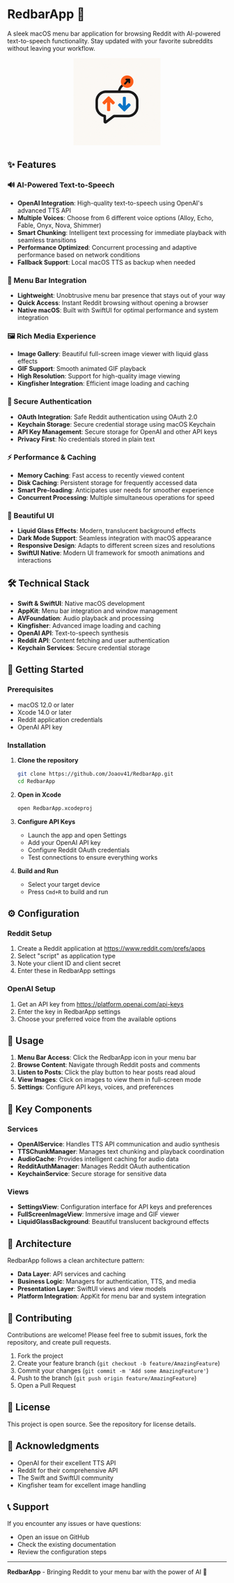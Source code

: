 # RedbarApp 🔴

A sleek macOS menu bar application for browsing Reddit with AI-powered text-to-speech functionality. Stay updated with your favorite subreddits without leaving your workflow.

<p align="center">
  <img src="ewe.png" alt="RedbarApp Logo" width="200"/>
</p>

## ✨ Features

### 🔊 AI-Powered Text-to-Speech
- **OpenAI Integration**: High-quality text-to-speech using OpenAI's advanced TTS API
- **Multiple Voices**: Choose from 6 different voice options (Alloy, Echo, Fable, Onyx, Nova, Shimmer)
- **Smart Chunking**: Intelligent text processing for immediate playback with seamless transitions
- **Performance Optimized**: Concurrent processing and adaptive performance based on network conditions
- **Fallback Support**: Local macOS TTS as backup when needed

### 📱 Menu Bar Integration
- **Lightweight**: Unobtrusive menu bar presence that stays out of your way
- **Quick Access**: Instant Reddit browsing without opening a browser
- **Native macOS**: Built with SwiftUI for optimal performance and system integration

### 🖼️ Rich Media Experience
- **Image Gallery**: Beautiful full-screen image viewer with liquid glass effects
- **GIF Support**: Smooth animated GIF playback
- **High Resolution**: Support for high-quality image viewing
- **Kingfisher Integration**: Efficient image loading and caching

### 🔐 Secure Authentication
- **OAuth Integration**: Safe Reddit authentication using OAuth 2.0
- **Keychain Storage**: Secure credential storage using macOS Keychain
- **API Key Management**: Secure storage for OpenAI and other API keys
- **Privacy First**: No credentials stored in plain text

### ⚡ Performance & Caching
- **Memory Caching**: Fast access to recently viewed content
- **Disk Caching**: Persistent storage for frequently accessed data
- **Smart Pre-loading**: Anticipates user needs for smoother experience
- **Concurrent Processing**: Multiple simultaneous operations for speed

### 🎨 Beautiful UI
- **Liquid Glass Effects**: Modern, translucent background effects
- **Dark Mode Support**: Seamless integration with macOS appearance
- **Responsive Design**: Adapts to different screen sizes and resolutions
- **SwiftUI Native**: Modern UI framework for smooth animations and interactions

## 🛠️ Technical Stack

- **Swift & SwiftUI**: Native macOS development
- **AppKit**: Menu bar integration and window management  
- **AVFoundation**: Audio playback and processing
- **Kingfisher**: Advanced image loading and caching
- **OpenAI API**: Text-to-speech synthesis
- **Reddit API**: Content fetching and user authentication
- **Keychain Services**: Secure credential storage

## 🚀 Getting Started

### Prerequisites
- macOS 12.0 or later
- Xcode 14.0 or later
- Reddit application credentials
- OpenAI API key

### Installation

1. **Clone the repository**
   ```bash
   git clone https://github.com/Joaov41/RedbarApp.git
   cd RedbarApp
   ```

2. **Open in Xcode**
   ```bash
   open RedbarApp.xcodeproj
   ```

3. **Configure API Keys**
   - Launch the app and open Settings
   - Add your OpenAI API key
   - Configure Reddit OAuth credentials
   - Test connections to ensure everything works

4. **Build and Run**
   - Select your target device
   - Press `Cmd+R` to build and run

## ⚙️ Configuration

### Reddit Setup
1. Create a Reddit application at https://www.reddit.com/prefs/apps
2. Select "script" as application type
3. Note your client ID and client secret
4. Enter these in RedbarApp settings

### OpenAI Setup
1. Get an API key from https://platform.openai.com/api-keys
2. Enter the key in RedbarApp settings
3. Choose your preferred voice from the available options

## 📱 Usage

1. **Menu Bar Access**: Click the RedbarApp icon in your menu bar
2. **Browse Content**: Navigate through Reddit posts and comments
3. **Listen to Posts**: Click the play button to hear posts read aloud
4. **View Images**: Click on images to view them in full-screen mode
5. **Settings**: Configure API keys, voices, and preferences

## 🎯 Key Components

### Services
- **OpenAIService**: Handles TTS API communication and audio synthesis
- **TTSChunkManager**: Manages text chunking and playback coordination
- **AudioCache**: Provides intelligent caching for audio data
- **RedditAuthManager**: Manages Reddit OAuth authentication
- **KeychainService**: Secure storage for sensitive data

### Views
- **SettingsView**: Configuration interface for API keys and preferences
- **FullScreenImageView**: Immersive image and GIF viewer
- **LiquidGlassBackground**: Beautiful translucent background effects

## 🔧 Architecture

RedbarApp follows a clean architecture pattern:

- **Data Layer**: API services and caching
- **Business Logic**: Managers for authentication, TTS, and media
- **Presentation Layer**: SwiftUI views and view models
- **Platform Integration**: AppKit for menu bar and system integration

## 🤝 Contributing

Contributions are welcome! Please feel free to submit issues, fork the repository, and create pull requests.

1. Fork the project
2. Create your feature branch (`git checkout -b feature/AmazingFeature`)
3. Commit your changes (`git commit -m 'Add some AmazingFeature'`)
4. Push to the branch (`git push origin feature/AmazingFeature`)
5. Open a Pull Request

## 📄 License

This project is open source. See the repository for license details.

## 🙏 Acknowledgments

- OpenAI for their excellent TTS API
- Reddit for their comprehensive API
- The Swift and SwiftUI community
- Kingfisher team for excellent image handling

## 📞 Support

If you encounter any issues or have questions:
- Open an issue on GitHub
- Check the existing documentation
- Review the configuration steps

---

**RedbarApp** - Bringing Reddit to your menu bar with the power of AI 🚀